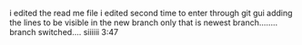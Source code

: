 i edited the read me file
i edited second time to enter through git gui
adding the lines to be visible in the new branch only that is newest branch........
branch switched....
siiiiii 3:47
